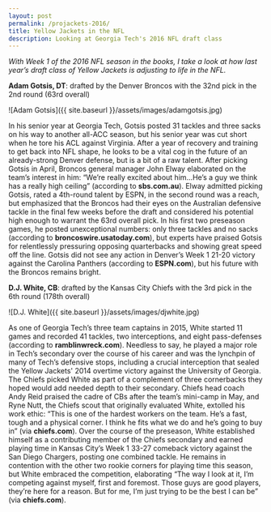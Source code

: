 ```yaml
---
layout: post
permalink: /projackets-2016/
title: Yellow Jackets in the NFL
description: Looking at Georgia Tech's 2016 NFL draft class
---
```


_With Week 1 of the 2016 NFL season in the books, I take a look at how last year’s draft class of Yellow Jackets is adjusting to life in the NFL._

**Adam Gotsis, DT**: drafted by the Denver Broncos with the 32nd pick in the 2nd round (63rd overall)

![Adam Gotsis]({{ site.baseurl }}/assets/images/adamgotsis.jpg)

In his senior year at Georgia Tech, Gotsis posted 31 tackles and three sacks on
his way to another all-ACC season, but his senior year was cut short when he
tore his ACL against Virginia. After a year of recovery and training to get back
into NFL shape, he looks to be a vital cog in the future of an already-strong
Denver defense, but is a bit of a raw talent. After picking Gotsis in April,
Broncos general manager John Elway elaborated on the team’s interest in him:
“We’re really excited about him…He’s a guy we think has a really high ceiling”
(according to **sbs.com.au**). Elway admitted picking Gotsis, rated a 4th-round
talent by ESPN, in the second round was a reach, but emphasized that the Broncos
had their eyes on the Australian defensive tackle in the final few weeks before
the draft and considered his potential high enough to warrant the 63rd overall
pick. In his first two preseason games, he posted unexceptional numbers: only
three tackles and no sacks (according to **broncoswire.usatoday.com**), but
experts have praised Gotsis for relentlessly pressuring opposing quarterbacks
and showing great speed off the line. Gotsis did not see any action in Denver’s
Week 1 21-20 victory against the Carolina Panthers (according to **ESPN.com**),
but his future with the Broncos remains bright.

**D.J. White, CB**: drafted by the Kansas City Chiefs with the 3rd pick in the 6th round (178th overall)

![D.J. White]({{ site.baseurl }}/assets/images/djwhite.jpg)

As one of Georgia Tech’s three team captains in 2015, White started 11 games and
recorded 41 tackles, two interceptions, and eight pass-defenses (according to
**ramblinwreck.com**). Needless to say, he played a major role in Tech’s
secondary over the course of his career and was the lynchpin of many of Tech’s
defensive stops, including a crucial interception that sealed the Yellow
Jackets' 2014 overtime victory against the University of Georgia. The Chiefs
picked White as part of a complement of three cornerbacks they hoped would add
needed depth to their secondary. Chiefs head coach Andy Reid praised the cadre
of CBs after the team’s mini-camp in May, and Ryne Nutt, the Chiefs scout that
originally evaluated White, extolled his work ethic: “This is one of the hardest
workers on the team. He’s a fast, tough and a physical corner. I think he fits
what we do and he’s going to buy in” (via **chiefs.com**). Over the course of
the preseason, White established himself as a contributing member of the Chiefs
secondary and earned playing time in Kansas City’s Week 1 33-27 comeback victory
against the San Diego Chargers, posting one combined tackle. He remains in
contention with the other two rookie corners for playing time this season, but
White embraced the competition, elaborating “The way I look at it, I’m competing
against myself, first and foremost. Those guys are good players, they’re here
for a reason. But for me, I’m just trying to be the best I can be” (via
**chiefs.com**).
